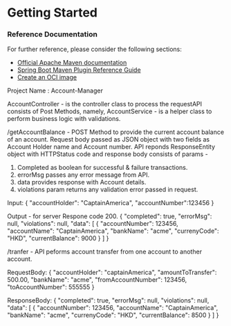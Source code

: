 # Getting Started

### Reference Documentation
For further reference, please consider the following sections:

* [Official Apache Maven documentation](https://maven.apache.org/guides/index.html)
* [Spring Boot Maven Plugin Reference Guide](https://docs.spring.io/spring-boot/docs/2.7.0/maven-plugin/reference/html/)
* [Create an OCI image](https://docs.spring.io/spring-boot/docs/2.7.0/maven-plugin/reference/html/#build-image)

Project Name : Account-Manager

AccountController - is the controller class to process the requestAPI consists of Post Methods, namely,
AccountService - is a helper class to perform business logic with validations.


/getAccountBalance - POST Method to provide the current account balance of an account.
Request body passed as JSON object with two fields as Account Holder name and Account number.
API reponds ResponseEntity object with HTTPStatus code and response body consists of params - 
1) Completed as boolean for successful & failure transactions.
2) errorMsg passes any error message from API.
3) data provides response with Account details.
4) violations param returns any validation error passed in request.

Input:
{
  "accountHolder": "CaptainAmerica",
  "accountNumber":123456
}


Output - for server Respone code 200.
{
  "completed": true,
  "errorMsg": null,
  "violations": null,
  "data": [
    {
      "accountNumber": 123456,
      "accountName": "CaptainAmerica",
      "bankName": "acme",
      "currenyCode": "HKD",
      "currentBalance": 9000
    }
  ]
}

/tranfer - API peforms account transfer from one account to another account. 

RequestBody:
{
  "accountHolder": "captainAmerica",
  "amountToTransfer": 500.00,
  "bankName": "acme",
  "fromAccountNumber": 123456,
  "toAccountNumber": 555555
}

ResponseBody:
{
  "completed": true,
  "errorMsg": null,
  "violations": null,
  "data": [
    {
      "accountNumber": 123456,
      "accountName": "CaptainAmerica",
      "bankName": "acme",
      "currenyCode": "HKD",
      "currentBalance": 8500
    }
  ]
}